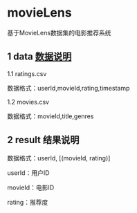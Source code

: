 # movieLens
基于MovieLens数据集的电影推荐系统

## 1 data [数据说明](http://files.grouplens.org/datasets/movielens/ml-latest-small-README.html)
1.1 ratings.csv

数据格式：userId,movieId,rating,timestamp


1.2 movies.csv

数据格式：movieId,title,genres

## 2 result 结果说明

数据格式：userId, [(movieId, rating)]

userId：用户ID

movieId：电影ID

rating：推荐度
